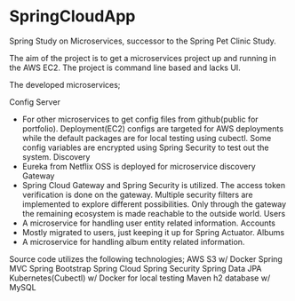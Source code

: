 # SpringCloudApp

Spring Study on Microservices, successor to the Spring Pet Clinic Study.

The aim of the project is to get a microservices project up and running in the AWS EC2. The project is command line based and lacks UI. 

The developed microservices;

Config Server
- For other microservices to get config files from github(public for portfolio). Deployment(EC2) configs are targeted for AWS deployments while the default packages are for local testing using cubectl. Some config variables are encrypted using Spring Security to test out the system.
Discovery
 - Eureka from Netflix OSS is deployed for microservice discovery
Gateway
 - Spring Cloud Gateway and Spring Security is utilized. The access token verification is done on the gateway. Multiple security filters are implemented to explore different possibilities. Only through the gateway the remaining ecosystem is made reachable to the outside world. 
Users
 - A microservice for handling user entity related information.
Accounts
 - Mostly migrated to users, just keeping it up for Spring Actuator.
Albums
 - A microservice for handling album entity related information. 

Source code utilizes the following technologies;
AWS S3 w/ Docker
Spring MVC
Spring Bootstrap 
Spring Cloud
Spring Security
Spring Data JPA
Kubernetes(Cubectl) w/ Docker for local testing
Maven
h2 database w/ MySQL
